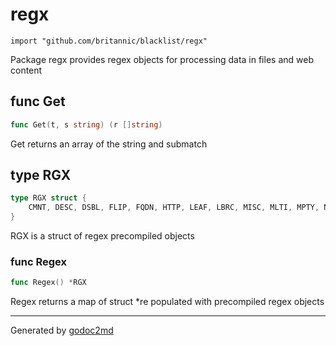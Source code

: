
# regx
    import "github.com/britannic/blacklist/regx"

Package regx provides regex objects for processing data in files and web content






## func Get
``` go
func Get(t, s string) (r []string)
```
Get returns an array of the string and submatch



## type RGX
``` go
type RGX struct {
    CMNT, DESC, DSBL, FLIP, FQDN, HTTP, LEAF, LBRC, MISC, MLTI, MPTY, NAME, NODE, RBRC, SUFX *regexp.Regexp
}
```
RGX is a struct of regex precompiled objects









### func Regex
``` go
func Regex() *RGX
```
Regex returns a map of struct *re populated with precompiled regex objects










- - -
Generated by [godoc2md](http://godoc.org/github.com/davecheney/godoc2md)